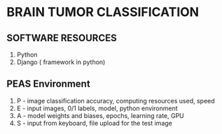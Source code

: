 # BRAIN TUMOR CLASSIFICATION

## SOFTWARE RESOURCES
1. Python
2. Django ( framework in python)

## PEAS Environment

1. P - image classification accuracy, computing resources used, speed
2. E - input images, 0/1 labels, model, python environment
3. A - model weights and biases, epochs, learning rate, GPU
4. S - input from keyboard, file upload for the test image
